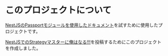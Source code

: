 # このプロジェクトについて

[NestJSのPassportモジュールを使用したドキュメント](https://docs.nestjs.com/recipes/passport)を試すために使用したプロジェクトです。

[NestJSでのStrategyマスターに俺はなる!!!](https://zenn.dev/maronn/articles/strategies-in-nestjs)を投稿するためにこのプロジェクトを作成しました。